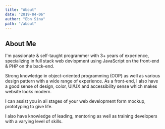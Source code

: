 ```yaml
---
title: "About"
date: "2019-04-06"
author: "Ebn Sina"
path: "/about"
---
```


## About Me

I'm passionate & self-taught programmer with 3+ years of experience, specializing in full stack web devlopment using JavaScript on the front-end & PHP on the back-end.

Strong knowledge in object-oriented programming (OOP) as well as various design pattern with a wide range of experience. As a front-end, I also have a good sense of design, color, UI/UX and accessibility sense which makes website looks modern.

I can assist you in all stages of your web development form mockup, prototyping to give life.

I also have knowledge of leading, mentoring as well as training developers with a varying level of skills.
